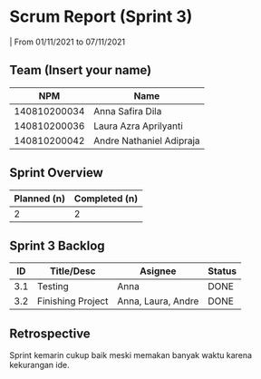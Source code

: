 # Scrum Report (Sprint 3)
| From 01/11/2021 to 07/11/2021

## Team (Insert your name)
| NPM           | Name        |
| ------------- |-------------|
| 140810200034  | Anna Safira Dila    | 
| 140810200036  | Laura Azra Aprilyanti    |
| 140810200042  | Andre Nathaniel Adipraja |

## Sprint Overview
| Planned (n)   | Completed (n) |
| ------------- |-------------- | 
| 2             | 2             |

## Sprint 3 Backlog

| ID  | Title/Desc | Asignee | Status |
| --- | ---------- | ------- | ------ |
| 3.1 | Testing    | Anna    |  DONE  |
| 3.2 | Finishing Project    | Anna, Laura, Andre | DONE |

## Retrospective 

Sprint kemarin cukup baik meski memakan banyak waktu karena kekurangan ide.

